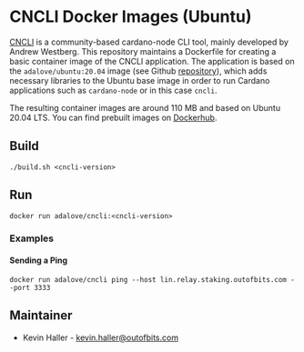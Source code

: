 # CNCLI Docker Images (Ubuntu)

[CNCLI](https://github.com/AndrewWestberg/cncli) is a community-based cardano-node CLI tool, mainly developed by Andrew Westberg. This repository maintains a Dockerfile for creating a basic container image of the CNCLI application. The application is based on the `adalove/ubuntu:20.04` image (see Github [repository](https://github.com/outofbits/cardano-base-images)), which adds necessary libraries to the Ubuntu base image in order to run Cardano applications such as `cardano-node` or in this case `cncli`. 

The resulting container images are around 110 MB and based on Ubuntu 20.04 LTS. You can find prebuilt images on [Dockerhub](https://hub.docker.com/repository/docker/adalove/cncli).

## Build

```
./build.sh <cncli-version>
```

## Run

```
docker run adalove/cncli:<cncli-version>
```

### Examples
#### Sending a Ping

```
docker run adalove/cncli ping --host lin.relay.staking.outofbits.com --port 3333
```

## Maintainer

* Kevin Haller - [kevin.haller@outofbits.com](mailto:kevin.haller@outofbits.com)